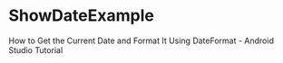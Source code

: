 # ShowDateExample
How to Get the Current Date and Format It Using DateFormat - Android Studio Tutorial